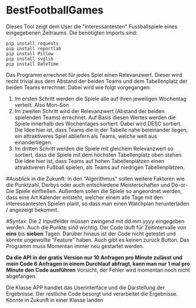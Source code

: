 # BestFootballGames
Dieses Tool zeigt dem User die "interessantesten" Fussballspiele eines eingegebenen Zeitraums.
Die benötigten Imports sind:
```
pip install requests
pip install reportlab
pip install Pillow
pip install svglib
pip install DateTime
```
Das Programm errechnet für jedes Spiel einen Relevanzwert. Dieser wird recht trivial aus dem Abstand der beiden Teams und dem Tabellenplatz der beiden Teams errechnet. 
Dabei wird wie folgt vorgegangen:
1. Im ersten Schritt werden die Spiele alle auf ihren jeweiligen Wochentag verteilt. Also Mon-Son
2. Im zweiten Schritt wird der Relevanzwert (Abstand der beiden spielenden Teams) errechnet. Auf Basis diesen Wertes werden die Spiele innerhalb des Wochentages sortiert. Dabei wird DESC sortiert. Die Idee hier ist, dass Teams die in der Tabelle nahe beieinander liegen, ein attraktiveres Spiel abliefern als Teams, welche weit aus einanderliegen.
3. Im dritten Schritt werden die Spiele mit gleichem Relevanzwert so sortiert, dass die Spiele mit dem höchsten Tabellenplatz oben stehen.
Die Idee hier ist, dass Teams auf hohen Tabellenplätzen einen attraktiveren Fußball spielen, als Teams auf niedrigen Tabellenplätzen. 

#Ausblick in die Zukunft:
In den "Algorithmus" sollen weitere Faktoren wie die Punktzahl, Derbys oder auch entschiedene Meisterschaften und Do-or-Die Spiele einfließen. Außerdem sollen die Spiele so angeordnet werden, dass eine Art Kalender entsteht, welcher einem alle Tage mit den interessantesten Spielen plant, so dass man einen Watchplan herunterladen / angezeigt bekommt. 

#Syntax:
Die 2 Inputfelder müssen zwingend mit dd.mm.yyyy eingegeben werden. Auch die Punkte sind wichtig. 
Der Code läuft für Zeitintervalle von **eins** bis **sieben** Tagen. Darüber hinaus ist der Code nicht getestet und könnte ungewollte "Feature" haben.
Auch gibt es keinen zurück Button. Das Programm muss Momentan immer neu gestartet werden.

**Da die API in der gratis Version nur 10 Anfragen pro Minute zulässt und mein Code 6 Anfragen in einem Durchlauf abfragt, kann man nur 1 mal pro Minute den Code ausführen**
Vorsicht, der Fehler wird momentan noch nicht abgefangen. 

Die Klasse APP handlet das Userinterface und die Darstellung der Ergebnisse. Der restliche Code besorgt und verarbeitet die Ergebnisse. Könnte in Zukunft in einer Klasse landen  
